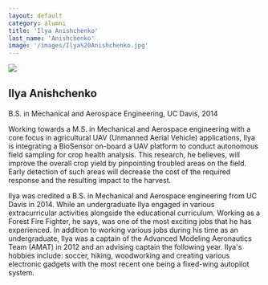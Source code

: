 ```yaml
---
layout: default
category: alumni
title: 'Ilya Anishchenko'
last_name: 'Anishchenko'
image: '/images/Ilya%20Anishchenko.jpg'
---
```


<img src="{{ page.image }}">

<h2 class="team-title">Ilya Anishchenko</h2>
<h4 class="team-position"></h4>
<p>B.S. in Mechanical and Aerospace Engineering, UC Davis, 2014</p>
<p>Working towards a M.S. in Mechanical and Aerospace engineering with a core focus in agricultural UAV (Unmanned Aerial Vehicle) applications, Ilya is integrating a BioSensor on-board a UAV platform to conduct autonomous field sampling for crop health analysis. This research, he believes, will improve the overall crop yield by pinpointing troubled areas on the field. Early detection of such areas will decrease the cost of the required response and the resulting impact to the harvest.</p>
<p>Ilya was credited a B.S. in Mechanical and Aerospace engineering from UC Davis in 2014. While an undergraduate Ilya engaged in various extracurricular activities alongside the educational curriculum. Working as a Forest Fire Fighter, he says, was one of the most exciting jobs that he has experienced. In addition to working various jobs during his time as an undergraduate, Ilya was a captain of the Advanced Modeling Aeronautics Team (AMAT) in 2012 and an advising captain the following year. Ilya's hobbies include: soccer, hiking, woodworking and creating various electronic gadgets with the most recent one being a fixed-wing autopilot system.</p>
<ul class="team-member-other-info"></ul>

